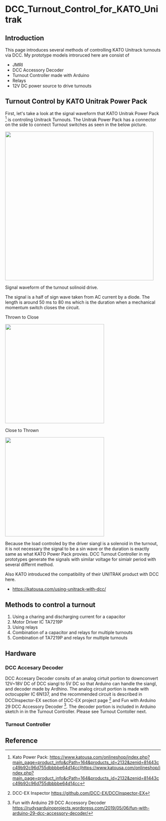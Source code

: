 # DCC_Turnout_Control_for_KATO_Unitrak
## Introduction
This page introduces several methods of controlling KATO Unitrack turnouts via DCC.
My prototype models introruced here are consist of
* JMRI
* DCC Accessory Decoder
* Turnout Controller made with Arduino
* Relays
* 12V DC power source to drive turnouts

## Turnout Control by KATO Unitrak Power Pack
First, let's take a look at the signal waveform that KATO Unitrak Power Pack [^1] is controling Unitrack Turnouts.
The Unitrak Power Pack has a connector on the side to connect Turnout switches as seen in the below picture.

<img src="https://github.com/ktomoma/DCC_Turnout_Control_for_KATO_Unitrak/assets/131932595/ceae95d0-d266-4a1e-84e9-1a6f170ed1ce" width="480">

Signal waveform of the turnout solinoid drive.

The signal is a half of sign wave taken from AC current by a diode. The length is around 50 ms to 80 ms which is the duration when a mechanical momentum switch closes the circuit. 

Thrown to Close

<img src="https://github.com/ktomoma/DCC_Turnout_Control_for_KATO_Unitrak/assets/131932595/563ba333-87cf-4418-a241-f7bf4a76cd5f" width="320">

Close to Thrown

<img src="https://github.com/ktomoma/DCC_Turnout_Control_for_KATO_Unitrak/assets/131932595/c4e7edc8-fbc7-4707-a752-79139fe73953" width="320">

Because the load controled by the driver siangl is a solenoid in the turnout, it is not necessary the signal to be a sin wave or the duration is exactly same as what KATO Power Pack provies.
DCC Turnout Controller in my prototypes generate the signals with similar voltage for simialr period with several differnt method.

Also KATO introduced the compatibility of their UNITRAK product with DCC here.
* https://katousa.com/using-unitrack-with-dcc/

## Methods to control a turnout
1. Using a charing and discharging current for a capacitor
2. Motor Driver IC TA7219P
3. Using relays
4. Combination of a capacitor and relays for multiple turnouts
5. Combination of TA7219P and relays for multiple turnouts

## Hardware
### DCC Accesary Decoder
DCC Accesary Decoder consits of an analog cirtuit portion to downconvert 12V~18V DC of DCC siangl to 5V DC so that Arduino can handle the siangl, and decoder made by Ardhino.
The analog circuit portion is made with octocuppler IC 6N137, and the recommended circuit is described in DCCInspector-EX section of DCC-EX project page [^2] and Fun with Arduino 29 DCC Accessory Decoder [^3].
The decoder portion is included in Arduino sketch in in the Turnout Controller. Please see Turnout Contoller next.

### Turnout Controller

## Reference
[^1]: Kato Power Pack: 
https://www.katousa.com/onlineshop/index.php?main_page=product_info&cPath=164&products_id=2132&zenid=81443cc49b92c96d755dbbbbe64d14cc)https://www.katousa.com/onlineshop/index.php?main_page=product_info&cPath=164&products_id=2132&zenid=81443cc49b92c96d755dbbbbe64d14cc

[^2]: DCC-EX Inspector
https://github.com/DCC-EX/DCCInspector-EX

[^3]: Fun with Arduino 29 DCC Accessory Decoder
https://rudysarduinoprojects.wordpress.com/2019/05/06/fun-with-arduino-29-dcc-accessory-decoder/
